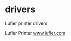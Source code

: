 # drivers
Lufier printer drivers

Lufier Printer <a href="https://www.lufier.com">www.lufier.com</a>
